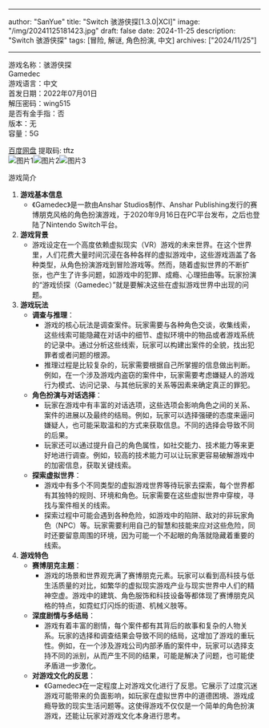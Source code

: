 
---
author: "SanYue"
title: "Switch 骇游侠探[1.3.0|XCI]"
image: "/img/20241125181423.jpg"
draft: false
date: 2024-11-25
description: "Switch 骇游侠探"
tags: [冒险, 解谜, 角色扮演, 中文]
archives: ["2024/11/25"]

---

游戏名称：骇游侠探   
Gamedec    
游戏语言：中文  
首发日期：2022年07月01日  
解压密码：wing515  
是否有金手指：否  
版本：无   
容量：5G

[百度网盘](https://pan.baidu.com/s/11nv11TRWKIsya8zeoaGMEA) 提取码: tftz  
![图片1](/img/01069c.jpg)![图片2](/img/9a2e04.jpg)![图片3](/img/3d3355.jpg)  

游戏简介  
1. **游戏基本信息**
   - 《Gamedec》是一款由Anshar Studios制作、Anshar Publishing发行的赛博朋克风格的角色扮演游戏，于2020年9月16日在PC平台发布，之后也登陆了Nintendo Switch平台。
2. **游戏背景**
   - 游戏设定在一个高度依赖虚拟现实（VR）游戏的未来世界。在这个世界里，人们花费大量时间沉浸在各种各样的虚拟游戏中，这些游戏涵盖了各种类型，从角色扮演游戏到冒险游戏等。然而，随着虚拟世界的不断扩张，也产生了许多问题，如游戏中的犯罪、成瘾、心理扭曲等。玩家扮演的“游戏侦探（Gamedec）”就是要解决这些在虚拟游戏世界中出现的问题。
3. **游戏玩法**
   - **调查与推理**：
     - 游戏的核心玩法是调查案件。玩家需要与各种角色交谈，收集线索，这些线索可能隐藏在对话中的细节、虚拟环境中的物品或者游戏系统的记录中。通过分析这些线索，玩家可以构建出案件的全貌，找出犯罪者或者问题的根源。
     - 推理过程是比较复杂的，玩家需要根据自己所掌握的信息做出判断。例如，在一个涉及游戏内盗窃的案件中，玩家需要考虑嫌疑人的游戏行为模式、访问记录、与其他玩家的关系等因素来确定真正的罪犯。
   - **角色扮演与对话选择**：
     - 玩家在游戏中有丰富的对话选项，这些选项会影响角色之间的关系、案件的进展以及最终的结局。例如，玩家可以选择强硬的态度来逼问嫌疑人，也可能采取温和的方式来获取信息。不同的选择会导致不同的后果。
     - 玩家还可以通过提升自己的角色属性，如社交能力、技术能力等来更好地进行调查。例如，较高的技术能力可以让玩家更容易破解游戏中的加密信息，获取关键线索。
   - **探索虚拟世界**：
     - 游戏中有多个不同类型的虚拟游戏世界等待玩家去探索，每个世界都有其独特的规则、环境和角色。玩家需要在这些虚拟世界中穿梭，寻找与案件相关的线索。
     - 探索过程中可能会遇到各种危险，如游戏中的陷阱、敌对的非玩家角色（NPC）等。玩家需要利用自己的智慧和技能来应对这些危险，同时还要留意周围的环境，因为可能一个不起眼的角落就隐藏着重要的线索。
4. **游戏特色**
   - **赛博朋克主题**：
     - 游戏的场景和世界观充满了赛博朋克元素。玩家可以看到高科技与低生活质量的对比，如繁华的虚拟现实游戏产业与现实世界中人们的精神空虚。游戏中的建筑、角色服饰和科技设备等都体现了赛博朋克风格的特点，如霓虹灯闪烁的街道、机械义肢等。
   - **深度剧情与多结局**：
     - 游戏有着丰富的剧情，每个案件都有其背后的故事和复杂的人物关系。玩家的选择和调查结果会导致不同的结局，这增加了游戏的重玩性。例如，在一个涉及游戏公司内部矛盾的案件中，玩家可以选择支持不同的派别，从而产生不同的结果，可能是解决了问题，也可能使矛盾进一步激化。
   - **对游戏文化的反思**：
     - 《Gamedec》在一定程度上对游戏文化进行了反思。它展示了过度沉迷游戏可能带来的负面影响，如玩家在虚拟世界中的道德困境、游戏成瘾导致的现实生活问题等。这使得游戏不仅仅是一个简单的角色扮演游戏，还能让玩家对游戏文化本身进行思考。
